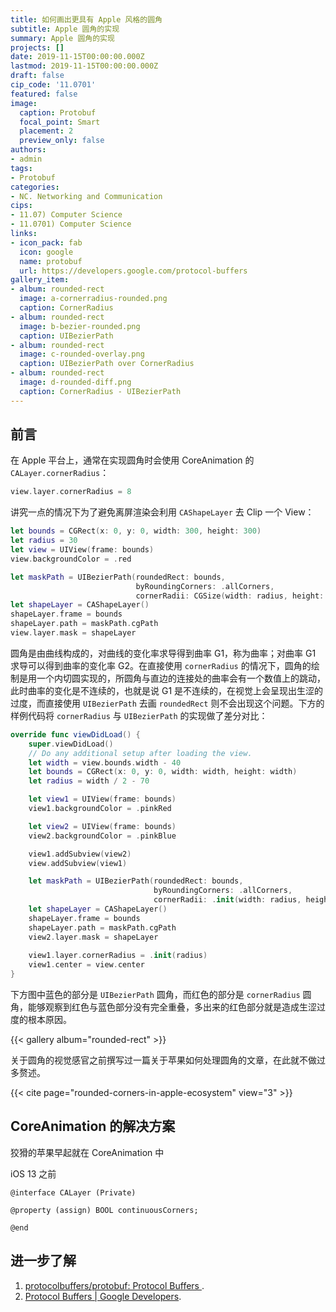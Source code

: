 ```yaml
---
title: 如何画出更具有 Apple 风格的圆角
subtitle: Apple 圆角的实现
summary: Apple 圆角的实现
projects: []
date: 2019-11-15T00:00:00.000Z
lastmod: 2019-11-15T00:00:00.000Z
draft: false
cip_code: '11.0701'
featured: false
image:
  caption: Protobuf
  focal_point: Smart
  placement: 2
  preview_only: false
authors:
- admin
tags:
- Protobuf
categories:
- NC. Networking and Communication
cips:
- 11.07) Computer Science
- 11.0701) Computer Science
links:
- icon_pack: fab
  icon: google
  name: protobuf
  url: https://developers.google.com/protocol-buffers
gallery_item:
- album: rounded-rect
  image: a-cornerradius-rounded.png
  caption: CornerRadius
- album: rounded-rect
  image: b-bezier-rounded.png
  caption: UIBezierPath
- album: rounded-rect
  image: c-rounded-overlay.png
  caption: UIBezierPath over CornerRadius
- album: rounded-rect
  image: d-rounded-diff.png
  caption: CornerRadius - UIBezierPath
---
```


## 前言

在 Apple 平台上，通常在实现圆角时会使用 CoreAnimation 的 `CALayer.cornerRadius`：

```swift
view.layer.cornerRadius = 8
```

讲究一点的情况下为了避免离屏渲染会利用 `CAShapeLayer` 去 Clip 一个 View：

```swift
let bounds = CGRect(x: 0, y: 0, width: 300, height: 300)
let radius = 30
let view = UIView(frame: bounds)
view.backgroundColor = .red

let maskPath = UIBezierPath(roundedRect: bounds,
                            byRoundingCorners: .allCorners,
                            cornerRadii: CGSize(width: radius, height: radius))
let shapeLayer = CAShapeLayer()
shapeLayer.frame = bounds
shapeLayer.path = maskPath.cgPath
view.layer.mask = shapeLayer
```

圆角是由曲线构成的，对曲线的变化率求导得到曲率 G1，称为曲率；对曲率 G1 求导可以得到曲率的变化率 G2。在直接使用 `cornerRadius` 的情况下，圆角的绘制是用一个内切圆实现的，所圆角与直边的连接处的曲率会有一个数值上的跳动，此时曲率的变化是不连续的，也就是说 G1 是不连续的，在视觉上会呈现出生涩的过度，而直接使用 `UIBezierPath` 去画 `roundedRect` 则不会出现这个问题。下方的样例代码将 `cornerRadius` 与 `UIBezierPath` 的实现做了差分对比：

```swift
override func viewDidLoad() {
    super.viewDidLoad()
    // Do any additional setup after loading the view.
    let width = view.bounds.width - 40
    let bounds = CGRect(x: 0, y: 0, width: width, height: width)
    let radius = width / 2 - 70

    let view1 = UIView(frame: bounds)
    view1.backgroundColor = .pinkRed

    let view2 = UIView(frame: bounds)
    view2.backgroundColor = .pinkBlue

    view1.addSubview(view2)
    view.addSubview(view1)

    let maskPath = UIBezierPath(roundedRect: bounds,
                                byRoundingCorners: .allCorners,
                                cornerRadii: .init(width: radius, height: radius))
    let shapeLayer = CAShapeLayer()
    shapeLayer.frame = bounds
    shapeLayer.path = maskPath.cgPath
    view2.layer.mask = shapeLayer
        
    view1.layer.cornerRadius = .init(radius)
    view1.center = view.center
}
```

下方图中蓝色的部分是 `UIBezierPath` 圆角，而红色的部分是 `cornerRadius` 圆角，能够观察到红色与蓝色部分没有完全重叠，多出来的红色部分就是造成生涩过度的根本原因。

{{< gallery album="rounded-rect" >}}

关于圆角的视觉感官之前撰写过一篇关于苹果如何处理圆角的文章，在此就不做过多赘述。

{{< cite page="rounded-corners-in-apple-ecosystem" view="3" >}}

## CoreAnimation 的解决方案

狡猾的苹果早起就在 CoreAnimation 中

iOS 13 之前

```objc
@interface CALayer (Private)

@property (assign) BOOL continuousCorners;

@end
```



## 进一步了解

1. [protocolbuffers/protobuf: Protocol Buffers ](https://github.com/protocolbuffers/protobuf).
1. [Protocol Buffers | Google Developers](https://developers.google.com/protocol-buffers).